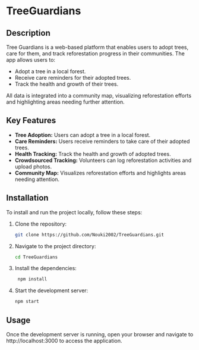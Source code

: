 # TreeGuardians

## Description
Tree Guardians is a  web-based platform that enables users to adopt trees, care for them, and track reforestation progress in their communities. The app allows users to:
- Adopt a tree in a local forest.
- Receive care reminders for their adopted trees.
- Track the health and growth of their trees.

All data is integrated into a community map, visualizing reforestation efforts and highlighting areas needing further attention.

## Key Features
- **Tree Adoption:** Users can adopt a tree in a local forest.
- **Care Reminders:** Users receive reminders to take care of their adopted trees.
- **Health Tracking:** Track the health and growth of adopted trees.
- **Crowdsourced Tracking:** Volunteers can log reforestation activities and upload photos.
- **Community Map:** Visualizes reforestation efforts and highlights areas needing attention.

## Installation
To install and run the project locally, follow these steps:
1. Clone the repository:
   ```bash
   git clone https://github.com/Nouki2002/TreeGuardians.git
   
2. Navigate to the project directory:
    ```bash
    cd TreeGuardians
3. Install the dependencies:
    ```bash
     npm install
4. Start the development server:
    ```bash
    npm start
    
## Usage
Once the development server is running, open your browser and navigate to http://localhost:3000 to access the application.

   
